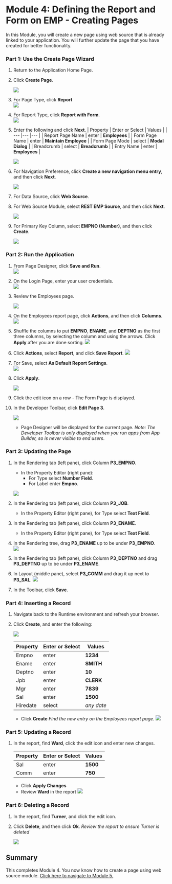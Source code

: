 # Module 4: Defining the Report and Form on EMP - Creating Pages
In this Module, you will create a new page using web source that is already linked to your application. You will further update the page that you have created for better functionality.
### **Part 1**: Use the Create Page Wizard

1. Return to the Application Home Page.
2. Click **Create Page**.

    ![](images/4/select-create-page.png)

3. For Page Type, click **Report**  
    ![](images/4/click-report.png)
4. For Report Type, click **Report with Form**.  
    ![](images/4/click-report-with-form.png)
5. Enter the following and click **Next**.
    | Property | Enter or Select | Values |
    | --- |--- |--- |
    | Report Page Name | enter | **Employees** |
    | Form Page Name | enter | **Maintain Employee** |
    | Form Page Mode | select | **Modal Dialog** |
    | Breadcrumb | select | **Breadcrumb** |
    | Entry Name | enter | **Employees** |

    ![](images/4/page-attributes.png)

6. For Navigation Preference, click **Create a new navigation menu entry**, and then click **Next**.

    ![](images/4/select-navigation-entries.png)
7. For Data Source, click **Web Source**.
8. For Web Source Module, select **REST EMP Source**, and then click **Next**.

    ![](images/4/select-sources.png)
9. For Primary Key Column, select **EMPNO (Number)**, and then click **Create**. 

    ![](images/4/primary-key-column.png)

### **Part 2**: Run the Application

1. From Page Designer, click **Save and Run**.  
    ![](images/4/save-and-run-app.png)

2. On the Login Page, enter your user credentials.  
    ![](images/4/enter-credentials.png)

3. Review the Employees page.

    ![](images/4/review-employees.png)

4. On the Employees report page, click **Actions**, and then  click **Columns**.  
    ![](images/4/click-action-column.png)
5. Shuffle the columns to put **EMPNO**, **ENAME**, and **DEPTNO** as the first three columns, by selecting the column and using the arrows. Click **Apply** after you are done sorting.
    ![](images/4/apply-changes.png)

6. Click **Actions**, select **Report**, and click **Save Report**. 
    ![](images/4/save-report.png)

7. For Save, select **As Default Report Settings**.  
    ![](images/4/as-default-report-settings.png)
8. Click **Apply**.

    ![](images/4/click-apply.png)
9. Click the edit icon on a row - The Form Page is displayed.
11. In the Developer Toolbar, click **Edit Page 3**. 
    
    ![](images/4/click-edit-page-three.png) 
    - Page Designer will be displayed for the current page. 
    *Note: The Developer Toolbar is only displayed when you run apps from App Builder, so is never visible to end users*.

### **Part 3**: Updating the Page

1. In the Rendering tab (left pane), click Column **P3_EMPNO**.
    - In the Property Editor (right pane):
        - For Type select **Number Field**.
        - For Label enter **Empno**.

    ![](images/4/update-the-page.png)
2. In the Rendering tab (left pane), click Column **P3_JOB**.
    - In the Property Editor (right pane), for Type select **Text Field**.
3. In the Rendering tab (left pane), click Column **P3_ENAME**.
    - In the Property Editor (right pane), for Type select **Text Field**.
4. In the Rendering tree, drag **P3_ENAME** up to be under **P3_EMPNO**.  
    ![](images/4/drag-column.png)
5. In the Rendering tab (left pane), click Column **P3_DEPTNO** and drag **P3_DEPTNO** up to be under **P3_ENAME**.
6. In Layout (middle pane), select **P3_COMM** and drag it up next to **P3_SAL**.
    ![](images/4/save-the-updates.png)
7. In the Toolbar, click **Save**.

### **Part 4**: Inserting a Record

1. Navigate back to the Runtime environment and refresh your browser.
2. Click **Create**, and enter the following:

    ![](images/4/click-create-on-runtime.png)

    | Property | Enter or Select | Values |
    | --- | --- | --- |
    | Empno | enter | **1234** |
    | Ename | enter | **SMITH** |
    | Deptno | enter | **10** |
    | Jpb | enter | **CLERK** |
    | Mgr | enter | **7839** |
    | Sal | enter | **1500** |
    | Hiredate | select | *any date* |
  
    - Click **Create**
    *Find the new entry on the Employees report page.*
    ![](images/4/enter-values.png)

### **Part 5**: Updating a Record

1. In the report, find **Ward**, click the edit icon and enter new changes.

    | Property | Enter or Select | Values |
    | --- | --- | --- |
    | Sal | enter | **1500** |
    | Comm | enter | **750** |

    - Click **Apply Changes**
    - Review **Ward** in the report
    ![](images/4/update-a-record.png)

### **Part 6**: Deleting a Record

1. In the report, find **Turner**, and click the edit icon.
2. Click **Delete**, and then click **Ok**.
    *Review the report to ensure Turner is deleted*

    ![](images/4/delete-a-record.png)

## Summary

This completes Module 4. You now know how to create a page using web source module.  [Click here to navigate to Module 5.](5-using-the-rest-service-on-dept-defining-list-of-values.md)